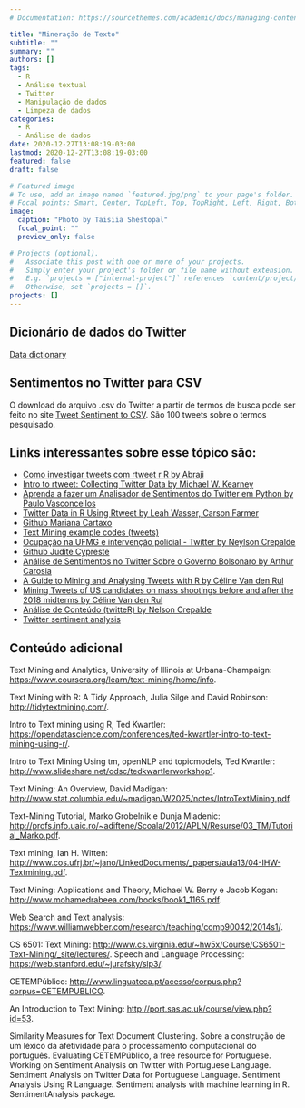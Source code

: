 ```yaml
---
# Documentation: https://sourcethemes.com/academic/docs/managing-content/

title: "Mineração de Texto"
subtitle: ""
summary: ""
authors: []
tags: 
  - R
  - Análise textual
  - Twitter
  - Manipulação de dados
  - Limpeza de dados
categories: 
  - R
  - Análise de dados
date: 2020-12-27T13:08:19-03:00
lastmod: 2020-12-27T13:08:19-03:00
featured: false
draft: false

# Featured image
# To use, add an image named `featured.jpg/png` to your page's folder.
# Focal points: Smart, Center, TopLeft, Top, TopRight, Left, Right, BottomLeft, Bottom, BottomRight.
image:
  caption: "Photo by Taisiia Shestopal"
  focal_point: ""
  preview_only: false

# Projects (optional).
#   Associate this post with one or more of your projects.
#   Simply enter your project's folder or file name without extension.
#   E.g. `projects = ["internal-project"]` references `content/project/deep-learning/index.md`.
#   Otherwise, set `projects = []`.
projects: []
---
```


## Dicionário de dados do Twitter
[Data dictionary](https://developer.twitter.com/en/docs/twitter-api/data-dictionary/introduction)

## Sentimentos no Twitter para CSV

O download do arquivo .csv do Twitter a partir de termos de busca pode ser feito no site [Tweet Sentiment to CSV](https://twitter-sentiment-csv.herokuapp.com/). São 100 tweets sobre o termos pesquisado. 


## Links interessantes sobre esse tópico são:

+ [Como investigar tweets com rtweet r R by Abraji](https://www.abraji.org.br/help-desk/como-investigar-tweets-com-rtweet-e-r)
+ [Intro to rtweet: Collecting Twitter Data by Michael W. Kearney](https://cran.r-project.org/web/packages/rtweet/vignettes/intro.html)
+ [Aprenda a fazer um Analisador de Sentimentos do Twitter em Python by Paulo Vasconcellos](https://paulovasconcellos.com.br/aprenda-a-fazer-um-analisador-de-sentimentos-do-twitter-em-python-3979454f2d0d)
+ [Twitter Data in R Using Rtweet by Leah Wasser, Carson Farmer](https://www.earthdatascience.org/courses/earth-analytics/get-data-using-apis/use-twitter-api-r/)
+ [Github Mariana Cartaxo](https://github.com/marianacrtx/tweets)
+ [Text Mining example codes (tweets)](https://rstudio-pubs-static.s3.amazonaws.com/66739_c4422a1761bd4ee0b0bb8821d7780e12.html)
+ [Ocupação na UFMG e intervenção policial - Twitter by Neylson Crepalde](https://neylsoncrepalde.github.io/2016-11-18-ocupacao-na-ufmg-e-interevencao-policial/)
+ [Github Judite Cypreste](https://github.com/juditecypreste/Aprenda-Python-analisando-os-tuites-do-nosso-presidente)
+ [Análise de Sentimentos no Twitter Sobre o Governo Bolsonaro by Arthur Carosia](https://medium.com/@arthuremanuel.carosia/an%C3%A1lise-de-sentimentos-no-twitter-sobre-o-governo-bolsonaro-15396a22e757)
+ [A Guide to Mining and Analysing Tweets with R by Céline Van den Rul](https://towardsdatascience.com/a-guide-to-mining-and-analysing-tweets-with-r-2f56818fdd16)
+ [Mining Tweets of US candidates on mass shootings before and after the 2018 midterms by Céline Van den Rul](https://medium.com/@celine.vdr/mining-tweets-of-us-candidates-on-mass-shootings-before-and-after-the-2018-midterms-90cc18ff652a)
+ [Análise de Conteúdo (twitteR) by Nelson Crepalde](https://neylsoncrepalde.github.io/2016-03-18-analise-de-conteudo-twitter/)
+ [Twitter sentiment analysis](https://github.com/vineetdhanawat/twitter-sentiment-analysis)



## Conteúdo adicional 

Text Mining and Analytics, University of Illinois at Urbana-Champaign: https://www.coursera.org/learn/text-mining/home/info.

Text Mining with R: A Tidy Approach, Julia Silge and David Robinson: http://tidytextmining.com/.

Intro to Text mining using R, Ted Kwartler: https://opendatascience.com/conferences/ted-kwartler-intro-to-text-mining-using-r/.

Intro to Text Mining Using tm, openNLP and topicmodels, Ted Kwartler: http://www.slideshare.net/odsc/tedkwartlerworkshop1.

Text Mining: An Overview, David Madigan: http://www.stat.columbia.edu/~madigan/W2025/notes/IntroTextMining.pdf.

Text-Mining Tutorial, Marko Grobelnik e Dunja Mladenic: http://profs.info.uaic.ro/~adiftene/Scoala/2012/APLN/Resurse/03_TM/Tutorial_Marko.pdf.

Text mining, Ian H. Witten: http://www.cos.ufrj.br/~jano/LinkedDocuments/_papers/aula13/04-IHW-Textmining.pdf.

Text Mining: Applications and Theory, Michael W. Berry e Jacob Kogan: http://www.mohamedrabeea.com/books/book1_1165.pdf.

Web Search and Text analysis: https://www.williamwebber.com/research/teaching/comp90042/2014s1/.

CS 6501: Text Mining: http://www.cs.virginia.edu/~hw5x/Course/CS6501-Text-Mining/_site/lectures/.
Speech and Language Processing: https://web.stanford.edu/~jurafsky/slp3/.

CETEMPúblico: http://www.linguateca.pt/acesso/corpus.php?corpus=CETEMPUBLICO.

An Introduction to Text Mining: http://port.sas.ac.uk/course/view.php?id=53.

Similarity Measures for Text Document Clustering.
Sobre a construção de um léxico da afetividade para o processamento computacional do português.
Evaluating CETEMPúblico, a free resource for Portuguese.
Working on Sentiment Analysis on Twitter with Portuguese Language.
Sentiment Analysis on Twitter Data for Portuguese Language.
Sentiment Analysis Using R Language.
Sentiment analysis with machine learning in R.
SentimentAnalysis package.